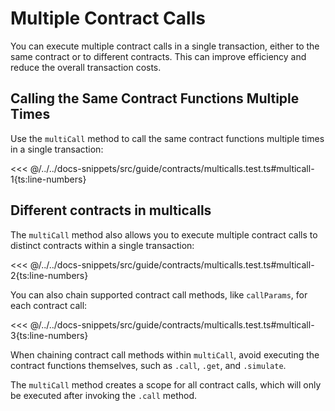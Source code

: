 # Multiple Contract Calls

You can execute multiple contract calls in a single transaction, either to the same contract or to different contracts. This can improve efficiency and reduce the overall transaction costs.

## Calling the Same Contract Functions Multiple Times

Use the `multiCall` method to call the same contract functions multiple times in a single transaction:

<<< @/../../docs-snippets/src/guide/contracts/multicalls.test.ts#multicall-1{ts:line-numbers}

## Different contracts in multicalls

The `multiCall` method also allows you to execute multiple contract calls to distinct contracts within a single transaction:

<<< @/../../docs-snippets/src/guide/contracts/multicalls.test.ts#multicall-2{ts:line-numbers}

You can also chain supported contract call methods, like `callParams`, for each contract call:

<<< @/../../docs-snippets/src/guide/contracts/multicalls.test.ts#multicall-3{ts:line-numbers}

When chaining contract call methods within `multiCall`, avoid executing the contract functions themselves, such as `.call`, `.get`, and `.simulate`.

The `multiCall` method creates a scope for all contract calls, which will only be executed after invoking the `.call` method.
